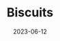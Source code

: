 ---
title: 'Biscuits'
date: '2023-06-12' 
metatag: '' 
inventory: '40' 
draft: false 
# meta description 
shortDescripton: ''
description: 'Snacks'
longdescription: ''
tags: ''
brand: ''
subCategory: ''
unit: 'Unit'
sellCount: '0'
featured: False
# product Price
price: '70.0'
# Product Short Description
productID: '43F136E8-1BFF-ED11-996D-005056B3A416'
type: 'products'
category: 'Snacks' 
thumnailproduct: 'https://eraconnect.blob.core.windows.net/product-images/basics/184adb43-5746-4b1b-8410-79972a6a2264.webp' 
images:
  - image: 'https://eraconnect.blob.core.windows.net/product-images/basics/184adb43-5746-4b1b-8410-79972a6a2264.webp'  
Variants:
---